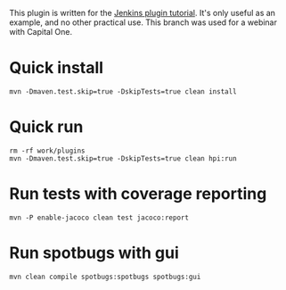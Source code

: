 This plugin is written for the [Jenkins plugin tutorial](http://wiki.jenkins-ci.org/display/JENKINS/Plugin+tutorial).
It's only useful as an example, and no other practical use.
This branch was used for a webinar with Capital One.

# Quick install

`mvn -Dmaven.test.skip=true -DskipTests=true clean install`

# Quick run

```
rm -rf work/plugins
mvn -Dmaven.test.skip=true -DskipTests=true clean hpi:run
```

# Run tests with coverage reporting

```
mvn -P enable-jacoco clean test jacoco:report
```

# Run spotbugs with gui

```
mvn clean compile spotbugs:spotbugs spotbugs:gui
```
